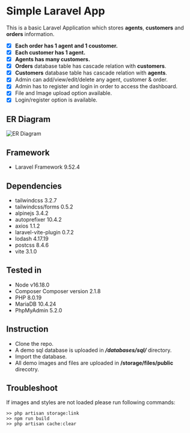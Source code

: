 # Simple Laravel App

This is a basic Laravel Application which stores **agents**, **customers** and **orders** information. 
 - [x] **Each order has 1 agent and 1 coustomer.**
 - [x] **Each customer has 1 agent.** 
 - [x] **Agents has many  customers.**
 - [x] **Orders** database table has cascade relation with **customers**.
 - [x] **Customers** database table has cascade relation with **agents**.
 - [x] Admin can add/view/edit/delete any agent, customer & order.
 - [x] Admin has to register and login in order to access the dashboard.
 - [x] File and Image upload option available.
 - [x] Login/register option is available.
## ER Diagram
![ER Diagram](https://reasadazim.com/wp-content/uploads/2023/02/simple-laravel-app.jpg)

## Framework
 - Laravel Framework 9.52.4 
## Dependencies
 - tailwindcss 3.2.7
 - tailwindcss/forms 0.5.2
 - alpinejs 3.4.2
 - autoprefixer 10.4.2
 - axios 1.1.2
 - laravel-vite-plugin 0.7.2 
 - lodash 4.17.19
 - postcss 8.4.6
 - vite 3.1.0
## Tested in
 - Node v16.18.0
 - Composer Composer version 2.1.8
 - PHP 8.0.19
 - MariaDB 10.4.24
 - PhpMyAdmin 5.2.0
   
## Instruction
 - Clone the repo.
 - A demo sql database is uploaded in ***/databases/sql/*** directory.
 - Import the database.
 - All demo images and files are uploaded in **/storage/files/public** direcotry.

## Troubleshoot
If images and styles are not loaded please run following commands:
```
>> php artisan storage:link
>> npm run build
>> php artisan cache:clear
```
